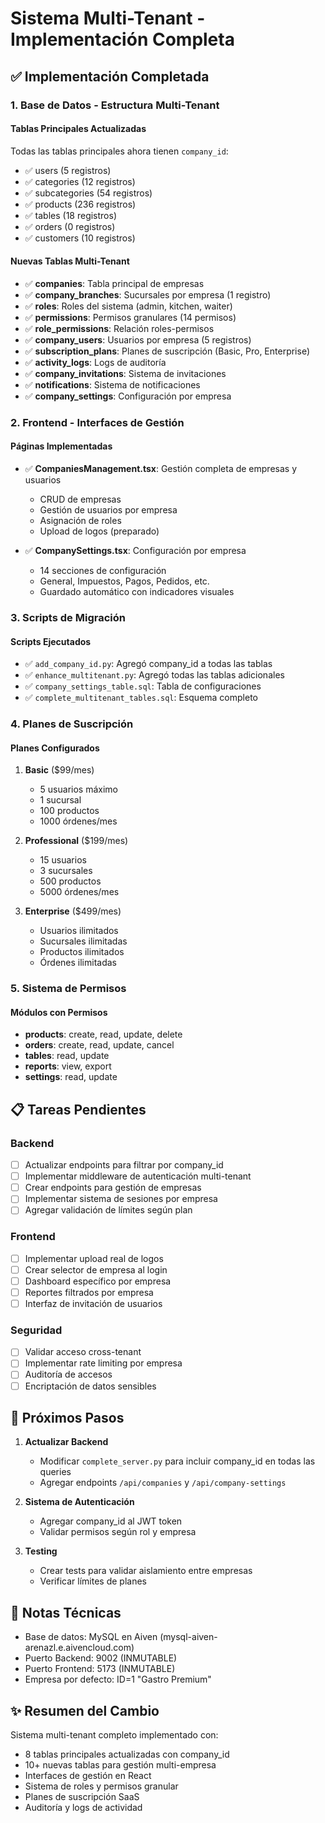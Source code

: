 # Sistema Multi-Tenant - Implementación Completa

## ✅ Implementación Completada

### 1. Base de Datos - Estructura Multi-Tenant

#### Tablas Principales Actualizadas
Todas las tablas principales ahora tienen `company_id`:
- ✅ users (5 registros)
- ✅ categories (12 registros)  
- ✅ subcategories (54 registros)
- ✅ products (236 registros)
- ✅ tables (18 registros)
- ✅ orders (0 registros)
- ✅ customers (10 registros)

#### Nuevas Tablas Multi-Tenant
- ✅ **companies**: Tabla principal de empresas
- ✅ **company_branches**: Sucursales por empresa (1 registro)
- ✅ **roles**: Roles del sistema (admin, kitchen, waiter)
- ✅ **permissions**: Permisos granulares (14 permisos)
- ✅ **role_permissions**: Relación roles-permisos
- ✅ **company_users**: Usuarios por empresa (5 registros)
- ✅ **subscription_plans**: Planes de suscripción (Basic, Pro, Enterprise)
- ✅ **activity_logs**: Logs de auditoría
- ✅ **company_invitations**: Sistema de invitaciones
- ✅ **notifications**: Sistema de notificaciones
- ✅ **company_settings**: Configuración por empresa

### 2. Frontend - Interfaces de Gestión

#### Páginas Implementadas
- ✅ **CompaniesManagement.tsx**: Gestión completa de empresas y usuarios
  - CRUD de empresas
  - Gestión de usuarios por empresa
  - Asignación de roles
  - Upload de logos (preparado)

- ✅ **CompanySettings.tsx**: Configuración por empresa
  - 14 secciones de configuración
  - General, Impuestos, Pagos, Pedidos, etc.
  - Guardado automático con indicadores visuales

### 3. Scripts de Migración

#### Scripts Ejecutados
- ✅ `add_company_id.py`: Agregó company_id a todas las tablas
- ✅ `enhance_multitenant.py`: Agregó todas las tablas adicionales
- ✅ `company_settings_table.sql`: Tabla de configuraciones
- ✅ `complete_multitenant_tables.sql`: Esquema completo

### 4. Planes de Suscripción

#### Planes Configurados
1. **Basic** ($99/mes)
   - 5 usuarios máximo
   - 1 sucursal
   - 100 productos
   - 1000 órdenes/mes

2. **Professional** ($199/mes)
   - 15 usuarios
   - 3 sucursales
   - 500 productos
   - 5000 órdenes/mes

3. **Enterprise** ($499/mes)
   - Usuarios ilimitados
   - Sucursales ilimitadas
   - Productos ilimitados
   - Órdenes ilimitadas

### 5. Sistema de Permisos

#### Módulos con Permisos
- **products**: create, read, update, delete
- **orders**: create, read, update, cancel
- **tables**: read, update
- **reports**: view, export
- **settings**: read, update

## 📋 Tareas Pendientes

### Backend
- [ ] Actualizar endpoints para filtrar por company_id
- [ ] Implementar middleware de autenticación multi-tenant
- [ ] Crear endpoints para gestión de empresas
- [ ] Implementar sistema de sesiones por empresa
- [ ] Agregar validación de límites según plan

### Frontend
- [ ] Implementar upload real de logos
- [ ] Crear selector de empresa al login
- [ ] Dashboard específico por empresa
- [ ] Reportes filtrados por empresa
- [ ] Interfaz de invitación de usuarios

### Seguridad
- [ ] Validar acceso cross-tenant
- [ ] Implementar rate limiting por empresa
- [ ] Auditoría de accesos
- [ ] Encriptación de datos sensibles

## 🚀 Próximos Pasos

1. **Actualizar Backend**
   - Modificar `complete_server.py` para incluir company_id en todas las queries
   - Agregar endpoints `/api/companies` y `/api/company-settings`

2. **Sistema de Autenticación**
   - Agregar company_id al JWT token
   - Validar permisos según rol y empresa

3. **Testing**
   - Crear tests para validar aislamiento entre empresas
   - Verificar límites de planes

## 📝 Notas Técnicas

- Base de datos: MySQL en Aiven (mysql-aiven-arenazl.e.aivencloud.com)
- Puerto Backend: 9002 (INMUTABLE)
- Puerto Frontend: 5173 (INMUTABLE)
- Empresa por defecto: ID=1 "Gastro Premium"

## ✨ Resumen del Cambio

Sistema multi-tenant completo implementado con:
- 8 tablas principales actualizadas con company_id
- 10+ nuevas tablas para gestión multi-empresa
- Interfaces de gestión en React
- Sistema de roles y permisos granular
- Planes de suscripción SaaS
- Auditoría y logs de actividad
